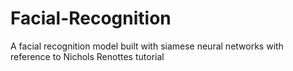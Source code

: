 # Facial-Recognition
A facial recognition model built with siamese neural networks with reference to Nichols Renottes tutorial
